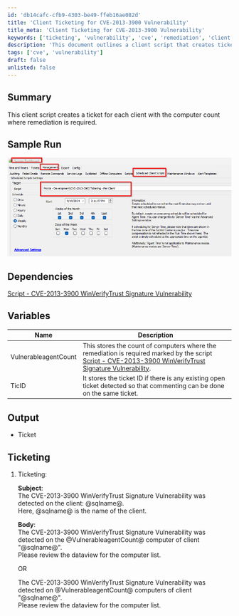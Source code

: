 ```yaml
---
id: 'db14cafc-cfb9-4303-be49-ffeb16ae082d'
title: 'Client Ticketing for CVE-2013-3900 Vulnerability'
title_meta: 'Client Ticketing for CVE-2013-3900 Vulnerability'
keywords: ['ticketing', 'vulnerability', 'cve', 'remediation', 'client']
description: 'This document outlines a client script that creates tickets for clients based on the computer count requiring remediation for the CVE-2013-3900 WinVerifyTrust Signature Vulnerability. It includes details on sample runs, dependencies, variables, and the ticketing process.'
tags: ['cve', 'vulnerability']
draft: false
unlisted: false
---
```

## Summary

This client script creates a ticket for each client with the computer count where remediation is required.

## Sample Run

![Sample Run](../../../static/img/CVE-2013-3900-Ticketing---Per-Client/image_1.png)

## Dependencies

[Script - CVE-2013-3900 WinVerifyTrust Signature Vulnerability](<./CVE-2013-3900 WinVerifyTrust Signature Vulnerability.md>)

## Variables

| Name                   | Description                                                                                                                                                                          |
|------------------------|--------------------------------------------------------------------------------------------------------------------------------------------------------------------------------------|
| VulnerableagentCount   | This stores the count of computers where the remediation is required marked by the script [Script - CVE-2013-3900 WinVerifyTrust Signature Vulnerability](<./CVE-2013-3900 WinVerifyTrust Signature Vulnerability.md>). |
| TicID                  | It stores the ticket ID if there is any existing open ticket detected so that commenting can be done on the same ticket.                                                            |

## Output

- Ticket

## Ticketing

1. Ticketing:
   
   **Subject**:  
   The CVE-2013-3900 WinVerifyTrust Signature Vulnerability was detected on the client: @sqlname@.  
   Here, @sqlname@ is the name of the client.

   **Body**:  
   The CVE-2013-3900 WinVerifyTrust Signature Vulnerability was detected on the @VulnerableagentCount@ computer of client "@sqlname@".  
   Please review the dataview for the computer list.  

   OR  

   The CVE-2013-3900 WinVerifyTrust Signature Vulnerability was detected on @VulnerableagentCount@ computers of client "@sqlname@".  
   Please review the dataview for the computer list.












